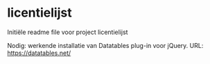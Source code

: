 # licentielijst
Initiële readme file voor project licentielijst

Nodig: werkende installatie van Datatables plug-in voor jQuery.
URL: https://datatables.net/


